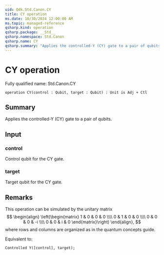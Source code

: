 ```yaml
---
uid: Qdk.Std.Canon.CY
title: CY operation
ms.date: 10/30/2024 12:00:00 AM
ms.topic: managed-reference
qsharp.kind: operation
qsharp.package: __Std__
qsharp.namespace: Std.Canon
qsharp.name: CY
qsharp.summary: "Applies the controlled-Y (CY) gate to a pair of qubits."
---
```


# CY operation

Fully qualified name: Std.Canon.CY

```qsharp
operation CY(control : Qubit, target : Qubit) : Unit is Adj + Ctl
```

## Summary
Applies the controlled-Y (CY) gate to a pair of qubits.

## Input
### control
Control qubit for the CY gate.
### target
Target qubit for the CY gate.

## Remarks
This operation can be simulated by the unitary matrix
$$
\begin{align}
    \left(\begin{matrix}
        1 & 0 & 0 & 0 \\\\
        0 & 1 & 0 & 0 \\\\
        0 & 0 & 0 & -i \\\\
        0 & 0 & i & 0
     \end{matrix}\right)
\end{align},
$$
where rows and columns are organized as in the quantum concepts guide.

Equivalent to:
```qsharp
Controlled Y([control], target);
```
